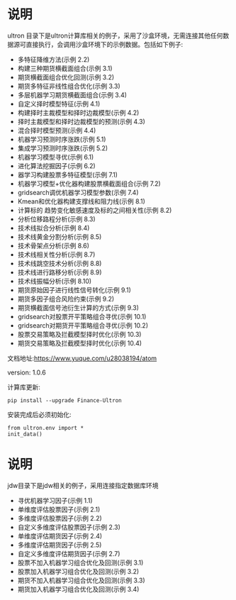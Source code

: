 # 说明
ultron 目录下是ultron计算库相关的例子，采用了沙盒环境，无需连接其他任何数据源可直接执行，会调用沙盒环境下的示例数据。包括如下例子:
- 多特征降维方法(示例 2.2)
- 构建三种期货横截面组合(示例 3.1)
- 期货横截面组合优化回测(示例 3.2)
- 期货多特征非线性组合优化(示例 3.3)
- 多层机器学习期货横截面组合(示例 3.4)
- 自定义择时模型特征(示例 4.1)
- 构建择时主裁模型和择时边裁模型(示例 4.2)
- 择时主裁模型和择时边裁模型的预测(示例 4.3)
- 混合择时模型预测(示例 4.4)
- 机器学习预测时序涨跌(示例 5.1)
- 集成学习预测时序涨跌(示例 5.2)
- 机器学习模型寻优(示例 6.1)
- 进化算法挖掘因子(示例 6.2)
- 器学习构建股票多特征模型(示例 7.1)
- 机器学习模型+优化器构建股票横截面组合(示例 7.2)
- gridsearch调优机器学习模型参数(示例 7.4)
- Kmean和优化器构建支撑线和阻力线(示例 8.1)
- 计算标的 趋势变化敏感速度及标的之间相关性(示例 8.2)
- 分析位移路程分析(示例 8.3)
- 技术线拟合分析(示例 8.4)
- 技术线黄金分割分析(示例 8.5)
- 技术骨架点分析(示例 8.6)
- 技术线相关性分析(示例 8.7)
- 技术线跳空技术分析(示例 8.8)
- 技术线进行路移分析(示例 8.9)
- 技术线振幅分析(示例 8.10)
- 期货原始因子进行线性信号转化(示例 9.1)
- 期货多因子组合风险约束(示例 9.2)
- 期货横截面信号池衍生计算的方式(示例 9.3)
- gridsearch对股票开平策略组合寻优(示例 10.1)
- gridsearch对期货开平策略组合寻优(示例 10.2)
- 股票交易策略及拦截模型择时优化(示例 10.3)
- 期货交易策略及拦截模型择时优化(示例 10.4)

文档地址:https://www.yuque.com/u28038194/atom

version: 1.0.6

计算库更新: 
```
pip install --upgrade Finance-Ultron
```

安装完成后必须初始化: 
```
from ultron.env import *
init_data()
```

# 说明
jdw目录下是jdw相关的例子，采用连接指定数据库环境

- 寻优机器学习因子(示例 1.1)
- 单维度评估股票因子(示例 2.1)
- 多维度评估股票因子(示例 2.2)
- 自定义多维度评估股票因子(示例 2.3)
- 单维度评估期货因子(示例 2.4)
- 多维度评估期货因子(示例 2.5)
- 自定义多维度评估期货因子(示例 2.7)
- 股票不加入机器学习组合优化及回测(示例 3.1)
- 股票加入机器学习组合优化及回测(示例 3.2)
- 期货不加入机器学习组合优化及回测(示例 3.3)
- 期货加入机器学习组合优化及回测(示例 3.4)